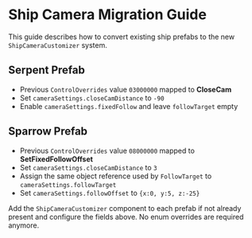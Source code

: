 # Ship Camera Migration Guide

This guide describes how to convert existing ship prefabs to the new `ShipCameraCustomizer` system.

## Serpent Prefab
- Previous `ControlOverrides` value `03000000` mapped to **CloseCam**
- Set `cameraSettings.closeCamDistance` to `-90`
- Enable `cameraSettings.fixedFollow` and leave `followTarget` empty

## Sparrow Prefab
- Previous `ControlOverrides` value `08000000` mapped to **SetFixedFollowOffset**
- Set `cameraSettings.closeCamDistance` to `3`
- Assign the same object reference used by `FollowTarget` to `cameraSettings.followTarget`
- Set `cameraSettings.followOffset` to `{x:0, y:5, z:-25}`

Add the `ShipCameraCustomizer` component to each prefab if not already present and configure the fields above. No enum overrides are required anymore.
